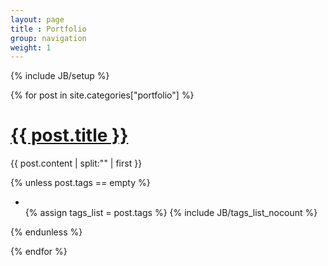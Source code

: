```yaml
---
layout: page
title : Portfolio
group: navigation
weight: 1
---
```

{% include JB/setup %}

<div id="post-list">

  {% for post in site.categories["portfolio"] %}

<h1>
  <a href="{{ BASE_PATH }}{{ post.url }}">{{ post.title }}</a>
</h1>

  {{ post.content | split:"<!--more-->" | first }}

  {% unless post.tags == empty %}
<ul class="tag_box inline">
  <li><i class="glyphicon glyphicon-tags gray"></i></li>
  {% assign tags_list = post.tags %}
  {% include JB/tags_list_nocount %}
</ul>
  {% endunless %} 
    
  {% endfor %}
</div>
